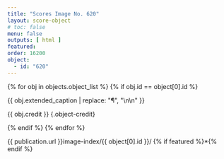 ```yaml
---
title: "Scores Image No. 620"
layout: score-object
# toc: false
menu: false
outputs: [ html ]
featured: 
order: 16200
object:
  - id: "620"
---
```


{% for obj in objects.object_list %}
{% if obj.id == object[0].id %}

{{ obj.extended_caption | replace: "¶", "\n\n" }}

{{ obj.credit }} {.object-credit}

{% endif %}
{% endfor %}

<div class="object-credit object-url is-print-only">

{{ publication.url }}image-index/{{ object[0].id }}/ {% if featured %}*{% endif %}

</div>
